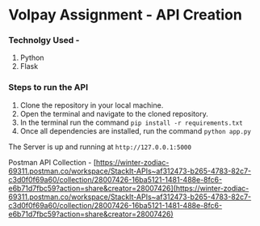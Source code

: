 # Volpay Assignment - API Creation

### Technolgy Used -
1. Python
2. Flask

### Steps to run the API
1. Clone the repository in your local machine.
2. Open the terminal and navigate to the cloned repository.
3. In the terminal run the command `pip install -r requirements.txt`
4. Once all dependencies are installed, run the command `python app.py`

The Server is up and running at `http://127.0.0.1:5000`

Postman API Collection - [https://winter-zodiac-69311.postman.co/workspace/StackIt-APIs~af312473-b265-4783-82c7-c3d0f0f69a60/collection/28007426-16ba5121-1481-488e-8fc6-e6b71d7fbc59?action=share&creator=28007426](https://winter-zodiac-69311.postman.co/workspace/StackIt-APIs~af312473-b265-4783-82c7-c3d0f0f69a60/collection/28007426-16ba5121-1481-488e-8fc6-e6b71d7fbc59?action=share&creator=28007426)